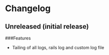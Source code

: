 # Changelog

## Unreleased (initial release)
###Features
- Tailing of all logs, rails log and custom log file
